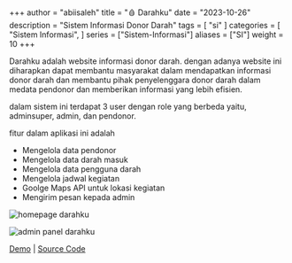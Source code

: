 +++
author = "abiisaleh"
title = "🩸 Darahku"
date = "2023-10-26"
description = "Sistem Informasi Donor Darah"
tags = [
    "si"
]
categories = [
    "Sistem Informasi",
]
series = ["Sistem-Informasi"]
aliases = ["SI"]
weight = 10
+++

Darahku adalah website informasi donor darah. dengan adanya website ini diharapkan dapat membantu masyarakat dalam mendapatkan informasi donor darah dan membantu pihak penyelenggara donor darah dalam medata pendonor dan memberikan informasi yang lebih efisien.

dalam sistem ini terdapat 3 user dengan role yang berbeda yaitu, adminsuper, admin, dan pendonor.

fitur dalam aplikasi ini adalah

- Mengelola data pendonor
- Mengelola data darah masuk
- Mengelola data pengguna darah
- Mengelola jadwal kegiatan
- Goolge Maps API untuk lokasi kegiatan
- Mengirim pesan kepada admin

![homepage darahku](/uploads/images/darahku-homepage.jpeg "homepage darahku")

![admin panel darahku](/uploads/images/darahku-panel-2.jpeg "admin panel darahku")

[Demo](https://darahku.abiisaleh.xyz) | [Source Code](https://github.com/abiisaleh/laravel-yunita)
